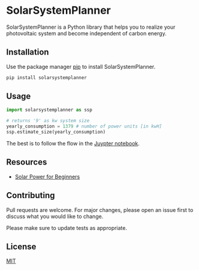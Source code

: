 # SolarSystemPlanner

SolarSystemPlanner is a Python library that helps you to realize your photovoltaic system and become independent of carbon energy.

## Installation

Use the package manager [pip](https://pip.pypa.io/en/stable/) to install SolarSystemPlanner.

```bash
pip install solarsystemplanner
```

## Usage

```python
import solarsystemplanner as ssp

# returns '9' as kw system size
yearly_consumption = 1379 # number of power units [in kwH] 
ssp.estimate_size(yearly_consumption)
```

The best is to follow the flow in the [Juypter notebook](notebook.ipynb).

## Resources
- [Solar Power for Beginners](https://www.amazon.de/gp/product/B087STVCCD)

## Contributing
Pull requests are welcome. For major changes, please open an issue first to discuss what you would like to change.

Please make sure to update tests as appropriate.

## License
[MIT](https://choosealicense.com/licenses/mit/)
